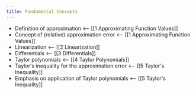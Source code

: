 ```yaml
---
title: Fundamental Concepts
---
```

 
- Definition of approximation <-- [[1 Approximating Function Values]]
- Concept of (relative) approximation error <-- [[1 Approximating Function Values]]
- Linearization <-- [[2 Linearization]]
- Differentials <-- [[3 Differentials]]
- Taylor polynomials <-- [[4 Taylor Polynomials]]
- Taylor's inequality for the approximation error <-- [[5 Taylor's Inequality]]
- Emphasis on application of Taylor polynomials <-- [[5 Taylor's Inequality]]
